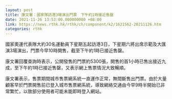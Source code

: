 ```yaml
---
layout: post
title: 康文署：國家隊訪港3場演出門票　下午約1時接近售罄
date: 2021-11-26 13:53:00.000000000 +08:00
link: https://news.rthk.hk/rthk/ch/component/k2/1621562-20211126.htm
categories: rthk
---
```


國家奧運代表隊大約30名運動員下星期五起訪港3日，下星期六將出席示範及大匯演3場演出，門票今早10時開售，截至下午約1時已接近售罄。

康文署回覆查詢時表示，公開發售的門票約5300張，開售的首1小時已售出接近九成，至下午約1時已接近售罄，又表示網上售票情況大致暢順。

康文署表示，售票期間城市售票網系統一直運作正常，無間斷售出門票。由於大量顧客早於門票開售前已登入城市售票網系統，導致網絡交通由今早9時半開始已非常繁忙，以致部分使用者可能未能即時登入網站。
